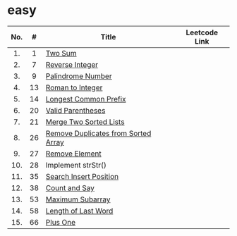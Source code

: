 # easy 

| **No.** | **#** | **Title** | **Leetcode Link** |
|:--:|:---:|    -----|----|
|1. |  1|    [Two Sum](./Two%20Sum)| 
|2. |  7|	   [Reverse Integer](./Reverse%20Integer)|
|3. |  9|    [Palindrome Number](./Palindrome%20Number)|
|4. | 13|    [Roman to Integer](./Roman%20to%20Integer)|
|5. | 14|	   [Longest Common Prefix](./Longest%20Common%20Prefix)|
|6. | 20|    [Valid Parentheses](./Valid%20Parentheses)|
|7. | 21|    [Merge Two Sorted Lists](./Merge%20Two%20Sorted%20Lists)|
|8. | 26|    [Remove Duplicates from Sorted Array](./Remove%20Duplicates%20from%20Sorted%20Array)|
|9. | 27|    [Remove Element](./Remove%20Element)|
|10.| 28|    Implement strStr()|
|11.| 35|    [Search Insert Position](Search%20Insert%20Position)|
|12.| 38|    [Count and Say](./Count%20and%20Say)|
|13.| 53|    [Maximum Subarray](Maximum%20Subarray)|
|14.| 58|    [Length of Last Word](Length%20of%20Last%20Word)|
|15.| 66|    [Plus One](Plus%20One)|
